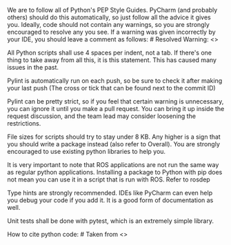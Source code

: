 We are to follow all of Python's PEP Style Guides. PyCharm (and probably others) should do this automatically, so just follow all the advice it gives you. Ideally, code should not contain any warnings, so you are strongly encouraged to resolve any you see. If a warning was given incorrectly by your IDE, you should leave a comment as follows:  # Resolved Warning: <<explanation>>

All Python scripts shall use 4 spaces per indent, not a tab. If there's one thing to take away from all this, it is this statement. This has caused many issues in the past.

Pylint is automatically run on each push, so be sure to check it after making your last push (The cross or tick that can be found next to the commit ID)

Pylint can be pretty strict, so if you feel that certain warning is unnecessary, you can ignore it until you make a pull request. You can bring it up inside the request discussion, and the team lead may consider loosening the restrictions.

File sizes for scripts should try to stay under 8 KB. Any higher is a sign that you should write a package instead (also refer to Overall). You are strongly encouraged to use existing python libraries to help you.

It is very important to note that ROS applications are not run the same way as regular python applications. Installing a package to Python with pip does not mean you can use it in a script that is run with ROS. Refer to rosdep

Type hints are strongly recommended. IDEs like PyCharm can even help you debug your code if you add it. It is a good form of documentation as well.

Unit tests shall be done with pytest, which is an extremely simple library.

How to cite python code:  # Taken from <<web link>>
